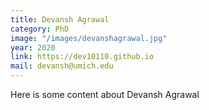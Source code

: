 ```yaml
---
title: Devansh Agrawal
category: PhD
image: "/images/devanshagrawal.jpg"
year: 2020
link: https://dev10110.github.io
mail: devansh@umich.edu
---
```


Here is some content about Devansh Agrawal

